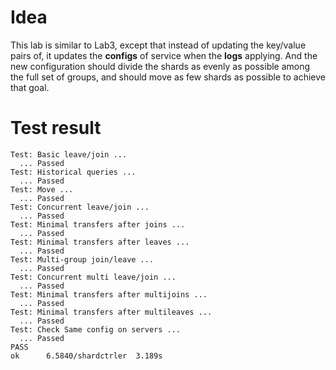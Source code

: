 # Idea

This lab is similar to Lab3, except that instead of updating the key/value pairs of, it updates the **configs** of service when the **logs** applying. And the new configuration should divide the shards as evenly as possible among the full set of groups, and should move as few shards as possible to achieve that goal.

# Test result

```
Test: Basic leave/join ...
  ... Passed
Test: Historical queries ...
  ... Passed
Test: Move ...
  ... Passed
Test: Concurrent leave/join ...
  ... Passed
Test: Minimal transfers after joins ...
  ... Passed
Test: Minimal transfers after leaves ...
  ... Passed
Test: Multi-group join/leave ...
  ... Passed
Test: Concurrent multi leave/join ...
  ... Passed
Test: Minimal transfers after multijoins ...
  ... Passed
Test: Minimal transfers after multileaves ...
  ... Passed
Test: Check Same config on servers ...
  ... Passed
PASS
ok  	6.5840/shardctrler	3.189s
```

